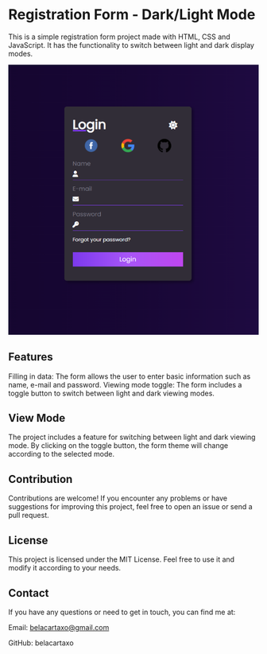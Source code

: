 # Registration Form - Dark/Light Mode
This is a simple registration form project made with HTML, CSS and JavaScript. It has the functionality to switch between light and dark display modes.

![Form](assets/img/readme-img.png)

## Features
Filling in data: The form allows the user to enter basic information such as name, e-mail and password.
Viewing mode toggle: The form includes a toggle button to switch between light and dark viewing modes.

## View Mode
The project includes a feature for switching between light and dark viewing mode. By clicking on the toggle button, the form theme will change according to the selected mode.

## Contribution
Contributions are welcome! If you encounter any problems or have suggestions for improving this project, feel free to open an issue or send a pull request.

## License
This project is licensed under the MIT License. Feel free to use it and modify it according to your needs.

## Contact
If you have any questions or need to get in touch, you can find me at:

Email: belacartaxo@gmail.com

GitHub: belacartaxo

